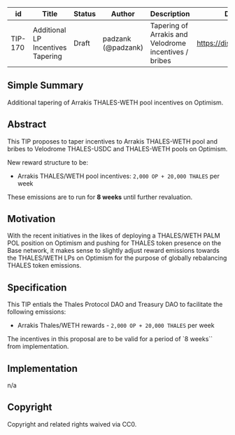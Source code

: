 | id | Title | Status | Author | Description | Discussions to | Created |
| ----------- | ----------- | ----------- | ----------- | ----------- | ----------- | ----------- |
| TIP-170 | Additional LP Incentives Tapering | Draft | padzank (@padzank) | Tapering of Arrakis and Velodrome incentives / bribes | https://discord.gg/rPpPcMXSeU | 2023-09-05


## Simple Summary

Additional tapering of Arrakis THALES-WETH pool incentives on Optimism.

## Abstract

This TIP proposes to taper incentives to Arrakis THALES-WETH pool and bribes to Velodrome THALES-USDC and THALES-WETH pools on Optimism.
  
New reward structure to be:  
  
- Arrakis THALES/WETH pool incentives: `2,000 OP + 20,000 THALES` per week

These emissions are to run for **8 weeks** until further revaluation.  
  
## Motivation
 
With the recent initiatives in the likes of deploying a THALES/WETH PALM POL position on Optimism and pushing for THALES token presence on the Base network, it makes sense to slightly adjust reward emissions towards the THALES/WETH LPs on Optimism for the purpose of globally rebalancing THALES token emissions.

## Specification 

This TIP entials the Thales Protocol DAO and Treasury DAO to facilitate the following emissions:  
  
- Arrakis   Thales/WETH rewards -   `2,000 OP + 20,000 THALES`  per week

The incentives in this proposal are to be valid for a period of `8 weeks`` from implementation. 

## Implementation

n/a

## Copyright
 
Copyright and related rights waived via CC0.